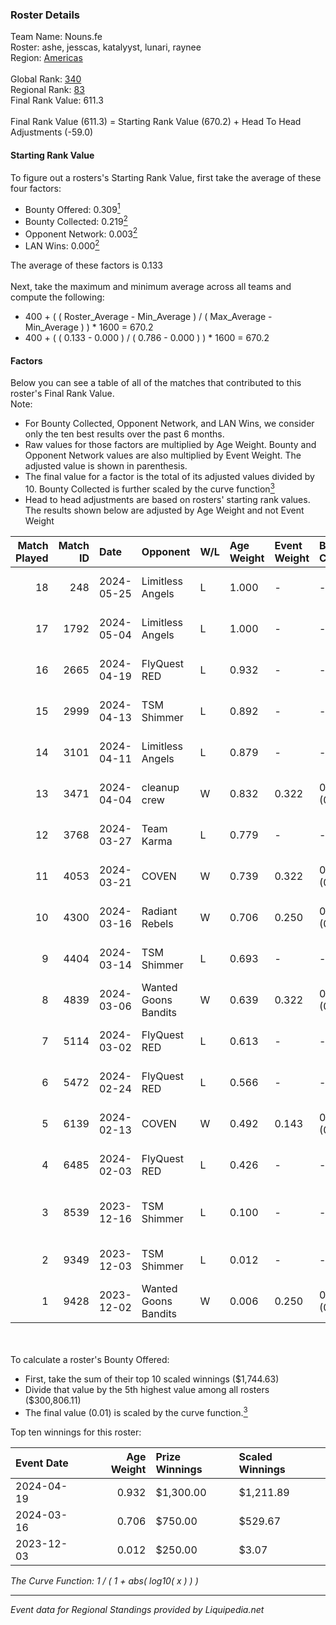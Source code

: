 ### Roster Details<br />
Team Name: Nouns.fe<br />
Roster: ashe, jesscas, katalyyst, lunari, raynee<br />
Region: [Americas]( ../standings_americas.md)<br />
<br />
Global Rank: [340](../standings_global.md)<br />
Regional Rank: [83]( ../standings_americas.md)<br />
Final Rank Value:  611.3<br />
<br />
Final Rank Value (611.3) = Starting Rank Value (670.2) + Head To Head Adjustments (-59.0)<br />

#### Starting Rank Value<br />
To figure out a rosters's Starting Rank Value, first take the average of these four factors:<br />
- Bounty Offered: 0.309[<sup>1</sup>](#table2)
- Bounty Collected: 0.219[<sup>2</sup>](#table1)
- Opponent Network: 0.003[<sup>2</sup>](#table1)
- LAN Wins: 0.000[<sup>2</sup>](#table1)

The average of these factors is 0.133<br />
<br />
Next, take the maximum and minimum average across all teams and compute the following:<br />
- 400 + ( ( Roster_Average - Min_Average ) / ( Max_Average - Min_Average ) ) * 1600 = 670.2
- 400 + ( ( 0.133 - 0.000 ) / ( 0.786 - 0.000 ) ) * 1600 = 670.2


#### Factors<br />
Below you can see a table of all of the matches that contributed to this roster's Final Rank Value.<br />
Note:<br />

- For Bounty Collected, Opponent Network, and LAN Wins, we consider only the ten best results over the past 6 months.
- Raw values for those factors are multiplied by Age Weight. Bounty and Opponent Network values are also multiplied by Event Weight. The adjusted value is shown in parenthesis.
- The final value for a factor is the total of its adjusted values divided by 10. Bounty Collected is further scaled by the curve function[<sup>3</sup>](#curveFunction)
- Head to head adjustments are based on rosters' starting rank values. The results shown below are adjusted by Age Weight and not Event Weight
<span id="table1"></span><br />


| Match Played | Match ID | Date       | Opponent             | W/L | Age Weight | Event Weight | Bounty Collected | Opponent Network | LAN Wins  | H2H Adj. | Roster                                        |
| -: | -: | :- | :- | :- | :- | :- | :- | :- | :- | -: | :- |
|           18 |      248 | 2024-05-25 | Limitless Angels     | L   | 1.000      | -            | -                | -                | -         |   -14.88 | ashe, jesscas, katalyyst, lunari, raynee      |
|           17 |     1792 | 2024-05-04 | Limitless Angels     | L   | 1.000      | -            | -                | -                | -         |   -14.81 | ashe, daria, katalyyst, lunari, toasty        |
|           16 |     2665 | 2024-04-19 | FlyQuest RED         | L   | 0.932      | -            | -                | -                | -         |    -6.91 | ashe, jesscas, katalyyst, lunari, tokkis      |
|           15 |     2999 | 2024-04-13 | TSM Shimmer          | L   | 0.892      | -            | -                | -                | -         |    -9.65 | ashe, katalyyst, Knopk@, lunari, toasty       |
|           14 |     3101 | 2024-04-11 | Limitless Angels     | L   | 0.879      | -            | -                | -                | -         |   -13.71 | ashe, jesscas, katalyyst, lunari, tokkis      |
|           13 |     3471 | 2024-04-04 | cleanup crew         | W   | 0.832      | 0.322        | 0.004 (0.001)    | 0.054 (0.014)    | 0 (0.000) |    12.43 | ashe, jesscas, katalyyst, lunari, tokkis      |
|           12 |     3768 | 2024-03-27 | Team Karma           | L   | 0.779      | -            | -                | -                | -         |   -11.85 | ashe, jesscas, katalyyst, lunari, tokkis      |
|           11 |     4053 | 2024-03-21 | COVEN                | W   | 0.739      | 0.322        | 0.003 (0.001)    | 0.014 (0.003)    | 0 (0.000) |     7.36 | ashe, jesscas, katalyyst, lunari, tokkis      |
|           10 |     4300 | 2024-03-16 | Radiant Rebels       | W   | 0.706      | 0.250        | 0.001 (0.000)    | 0.000 (0.000)    | 0 (0.000) |     6.69 | ashe, jesscas, katalyyst, lunari, Rice        |
|            9 |     4404 | 2024-03-14 | TSM Shimmer          | L   | 0.693      | -            | -                | -                | -         |    -9.59 | ashe, jesscas, katalyyst, lunari, tokkis      |
|            8 |     4839 | 2024-03-06 | Wanted Goons Bandits | W   | 0.639      | 0.322        | 0.003 (0.001)    | 0.039 (0.008)    | 0 (0.000) |     9.71 | ashe, jesscas, katalyyst, lunari, tokkis      |
|            7 |     5114 | 2024-03-02 | FlyQuest RED         | L   | 0.613      | -            | -                | -                | -         |    -6.31 | ashe, jesscas, katalyyst, lunari, Rice        |
|            6 |     5472 | 2024-02-24 | FlyQuest RED         | L   | 0.566      | -            | -                | -                | -         |    -6.29 | ashe, katalyyst, lunari, raynee, Rice         |
|            5 |     6139 | 2024-02-13 | COVEN                | W   | 0.492      | 0.143        | 0.003 (0.000)    | 0.014 (0.001)    | 0 (0.000) |     5.21 | ashe, jesscas, katalyyst, lunari, Rice        |
|            4 |     6485 | 2024-02-03 | FlyQuest RED         | L   | 0.426      | -            | -                | -                | -         |    -4.94 | ashe, jesscas, katalyyst, lunari, Rice        |
|            3 |     8539 | 2023-12-16 | TSM Shimmer          | L   | 0.100      | -            | -                | -                | -         |    -1.33 | ARIANARCHIST, ashe, lunari, MegaGeese, raynee |
|            2 |     9349 | 2023-12-03 | TSM Shimmer          | L   | 0.012      | -            | -                | -                | -         |    -0.16 | ARIANARCHIST, ashe, lunari, raynee, Rice      |
|            1 |     9428 | 2023-12-02 | Wanted Goons Bandits | W   | 0.006      | 0.250        | 0.003 (0.000)    | 0.039 (0.000)    | 0 (0.000) |     0.09 | ARIANARCHIST, ashe, lunari, raynee, Rice      |

<br />
<span id="table2"></span><br />
To calculate a roster's Bounty Offered:<br />

- First, take the sum of their top 10 scaled winnings ($1,744.63)
- Divide that value by the 5th highest value among all rosters ($300,806.11)
- The final value (0.01) is scaled by the curve function.[<sup>3</sup>](#curveFunction)

Top ten winnings for this roster:<br />

| Event Date | Age Weight | Prize Winnings | Scaled Winnings |
| :- | -: | :- | :- |
| 2024-04-19 |      0.932 | $1,300.00      | $1,211.89       |
| 2024-03-16 |      0.706 | $750.00        | $529.67         |
| 2023-12-03 |      0.012 | $250.00        | $3.07           |


<span id="curveFunction"></span>_The Curve Function: 1 / ( 1 + abs( log10( x ) ) )_<br />

---
_Event data for Regional Standings provided by Liquipedia.net_<br />
